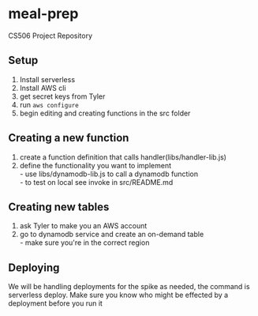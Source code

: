 # meal-prep
CS506 Project Repository

## Setup
 
  1. Install serverless
  2. Install AWS cli
  3. get secret keys from Tyler
  4. run ``` aws configure ```
  5. begin editing and creating functions in the src folder
  
## Creating a new function

  1. create a function definition that calls handler(libs/handler-lib.js)
  2. define the functionality you want to implement  
    - use libs/dynamodb-lib.js to call a dynamodb function  
    - to test on local see invoke in src/README.md  
    
## Creating new tables
  1. ask Tyler to make you an AWS account
  2. go to dynamodb service and create an on-demand table  
    - make sure you're in the correct region

## Deploying
  We will be handling deployments for the spike as needed, the command is serverless deploy. Make sure you know who might be effected by a deployment before you run it
